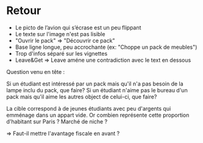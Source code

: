 # Retour

* Le picto de l’avion qui s’écrase est un peu flippant
* Le texte sur l'image n'est pas lisible
* "Ouvrir le pack" => "Découvrir ce pack"
* Base ligne longue, peu accrochante (ex: "Choppe un pack de meubles")
* Trop d'infos séparé sur les vignettes
* Leave&Get => Leave améne une contradiction avec le text en dessous






Question venu en tête :

Si un étudiant est intéressé par un pack mais qu'il n'a pas besoin de la lampe inclu du pack, que faire?
Si un étudiant n'aime pas le bureau d'un pack mais qu'il aime les autres object de celui-ci, que faire?


La cible correspond à de jeunes étudiants avec peu d'argents qui emménage dans un appart vide.
Or combien représente cette proportion d'habitant sur Paris ? Marché de niche ?


=> Faut-il mettre l'avantage fiscale en avant ?